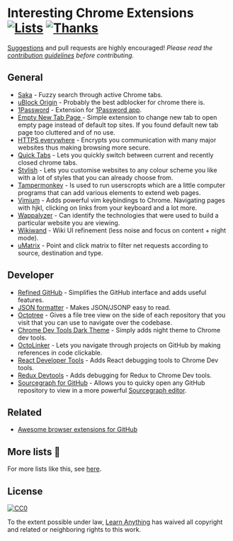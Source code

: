 # Interesting Chrome Extensions [![Lists](https://img.shields.io/badge/More%20Lists-🔖-blue.svg)](https://github.com/learn-anything/learn-anything/wiki/Curated-Lists) [![Thanks](https://img.shields.io/badge/Say%20Thanks-💗-ff69b4.svg)](https://www.patreon.com/learnanything)
[Suggestions](../../issues/) and pull requests are highly encouraged! *Please read the [contribution guidelines](contributing.md/#contribution-guidelines) before contributing.*

## General
- [Saka](https://saka.io/) - Fuzzy search through active Chrome tabs.
- [uBlock Origin](https://chrome.google.com/webstore/detail/ublock-origin/cjpalhdlnbpafiamejdnhcphjbkeiagm) - Probably the best adblocker for chrome there is.
- [1Password](https://agilebits.com/onepassword/extensions) - Extension for [1Password app](https://1password.com/).
- [Empty New Tab Page ](https://chrome.google.com/webstore/detail/empty-new-tab-page/dpjamkmjmigaoobjbekmfgabipmfilij) - Simple extension to change new tab to open empty page instead of default top sites. If you found default new tab page too cluttered and of no use.
- [HTTPS everywhere](https://www.eff.org/https-everywhere) - Encrypts you communication with many major websites thus making browsing more secure.
- [Quick Tabs](https://chrome.google.com/webstore/detail/quick-tabs/jnjfeinjfmenlddahdjdmgpbokiacbbb) - Lets you quickly switch between current and recently closed chrome tabs.
- [Stylish](https://userstyles.org/) - Lets you customise websites to any colour scheme you like with a lot of styles that you can already choose from.
- [Tampermonkey](https://chrome.google.com/webstore/detail/tampermonkey/dhdgffkkebhmkfjojejmpbldmpobfkfo) - Is used to run userscropts which are a little computer programs that can add various elements to extend web pages.
- [Vimium](https://chrome.google.com/webstore/detail/vimium/dbepggeogbaibhgnhhndojpepiihcmeb) - Adds powerful vim keybindings to Chrome. Navigating pages with hjkl, clicking on links from your keyboard and a lot more.
- [Wappalyzer](https://wappalyzer.com/) - Can identify the technologies that were used to build a particular website you are viewing.
- [Wikiwand](https://www.wikiwand.com/) - Wiki UI refinement (less noise and focus on content + night mode).
- [uMatrix](https://github.com/gorhill/uMatrix) - Point and click matrix to filter net requests according to source, destination and type.

## Developer
- [Refined GitHub](https://github.com/sindresorhus/refined-github) - Simplifies the GitHub interface and adds useful features.
- [JSON formatter](https://github.com/callumlocke/json-formatter) - Makes JSON/JSONP easy to read.
- [Octotree](https://github.com/buunguyen/octotree) - Gives a file tree view on the side of each repository that you visit that you can use to navigate over the codebase.
- [Chrome Dev Tools Dark Theme](https://github.com/mauricecruz/chrome-devtools-zerodarkmatrix-theme) - Simply adds night theme to Chrome dev tools.
- [OctoLinker](https://octolinker.github.io/) - Lets you navigate through projects on GitHub by making references in code clickable.
- [React Developer Tools](https://chrome.google.com/webstore/detail/react-developer-tools/fmkadmapgofadopljbjfkapdkoienihi) - Adds React debugging tools to Chrome Dev tools.
- [Redux Devtools](https://github.com/zalmoxisus/redux-devtools-extension) - Adds debugging for Redux to Chrome Dev tools.
- [Sourcegraph for GitHub](https://chrome.google.com/webstore/detail/sourcegraph-for-github/dgjhfomjieaadpoljlnidmbgkdffpack) - Allows you to quicky open any GitHub repository to view in a more powerful [Sourcegraph editor](https://about.sourcegraph.com/).

## Related
- [Awesome browser extensions for GitHub](https://github.com/stefanbuck/awesome-browser-extensions-for-github)

## More lists 📝
For more lists like this, see [here](https://github.com/learn-anything/learn-anything/wiki/Curated-Lists).

## License
[![CC0](http://mirrors.creativecommons.org/presskit/buttons/88x31/svg/cc-zero.svg)](https://creativecommons.org/publicdomain/zero/1.0/)

To the extent possible under law, [Learn Anything](https://learn-anything.xyz) has waived all copyright and related or neighboring rights to this work.